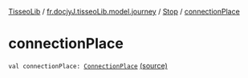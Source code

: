 [TisseoLib](../../index.md) / [fr.docjyJ.tisseoLib.model.journey](../index.md) / [Stop](index.md) / [connectionPlace](./connection-place.md)

# connectionPlace

`val connectionPlace: `[`ConnectionPlace`](../-connection-place/index.md) [(source)](https://github.com/docjyJ/TisseoLib/tree/master/src/main/kotlin/fr/docjyJ/tisseoLib/model/journey/Stop.kt#L11)